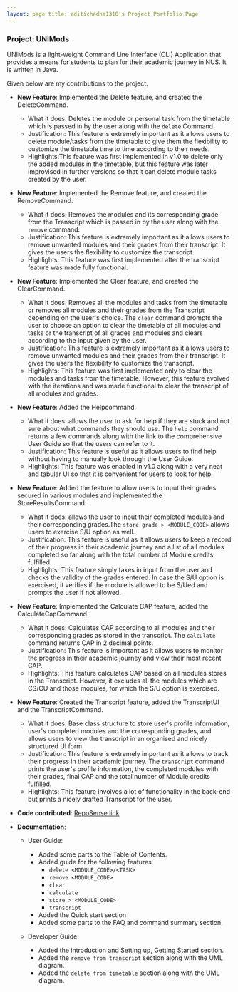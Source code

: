 ```yaml
---
layout: page title: aditichadha1310's Project Portfolio Page
---
```


### Project: UNIMods

UNIMods is a light-weight Command Line Interface (CLI) Application that provides a means for students to plan for their
academic journey in NUS. It is written in Java.

Given below are my contributions to the project.

* **New Feature**: Implemented the Delete feature, and created the DeleteCommand.
    * What it does: Deletes the module or personal task from the timetable which is passed in by the user along with
      the `delete` Command.
      <br>
    * Justification: This feature is extremely important as it allows users to delete module/tasks from the timetable to
      give them the flexibility to customize the timetable time to time according to their needs.<br>
    * Highlights:This feature was first implemented in v1.0 to delete only the added modules in the timetable, but this
      feature was later improvised in further versions so that it can delete module tasks created by the user.<br>

* **New Feature**: Implemented the Remove feature, and created the RemoveCommand.
    * What it does: Removes the modules and its corresponding grade from the Transcript which is passed in by the user
      along with the `remove` command.
      <br>
    * Justification: This feature is extremely important as it allows users to remove unwanted modules and their grades
      from their transcript. It gives the users the flexibility to customize the transcript.<br>
    * Highlights: This feature was first implemented after the transcript feature was made fully functional. <br>

* **New Feature**: Implemented the Clear feature, and created the ClearCommand.
    * What it does: Removes all the modules and tasks from the timetable or removes all modules and their grades from
      the Transcript depending on the user's choice. The `clear` command prompts the user to choose an option to clear
      the timetable of all modules and tasks or the transcript of all grades and modules and clears according to the
      input given by the user.
      <br>
    * Justification: This feature is extremely important as it allows users to remove unwanted modules and their grades
      from their transcript. It gives the users the flexibility to customize the transcript.<br>
    * Highlights: This feature was first implemented only to clear the modules and tasks from the timetable. However,
      this feature evolved with the iterations and was made functional to clear the transcript of all modules and
      grades. <br>

* **New Feature**: Added the Helpcommand.
    * What it does: allows the user to ask for help if they are stuck and not sure about what commands they should use.
      The `help` command returns a few commands along with the link to the comprehensive User Guide so that the users
      can refer to it.
    * Justification: This feature is useful as it allows users to find help without having to manually look through the
      User Guide.
    * Highlights: This feature was enabled in v1.0 along with a very neat and tabular UI so that it is convenient for
      users to look for help.<br>

* **New Feature**: Added the feature to allow users to input their grades secured in various modules and implemented the
  StoreResultsCommand.
    * What it does: allows the user to input their completed modules and their corresponding
      grades.The `store grade > <MODULE_CODE>` allows users to exercise S/U option as well.
    * Justification: This feature is useful as it allows users to keep a record of their progress in their academic
      journey and a list of all modules completed so far along with the total number of Module credits fulfilled.
    * Highlights: This feature simply takes in input from the user and checks the validity of the grades entered. In
      case the S/U option is exercised, it verifies if the module is allowed to be S/Ued and prompts the user if not
      allowed. <br>

* **New Feature**: Implemented the Calculate CAP feature, added the CalculateCapCommand.
    * What it does: Calculates CAP according to all modules and their corresponding grades as stored in the transcript.
      The `calculate` command returns CAP in 2 decimal points. <br>
    * Justification: This feature is important as it allows users to monitor the progress in their academic journey and
      view their most recent CAP.<br>
    * Highlights: This feature calculates CAP based on all modules stores in the Transcript. However, it excludes all
      the modules which are CS/CU and those modules, for which the S/U option is exercised.<br>

* **New Feature**: Created the Transcript feature, added the TranscriptUI and the TranscriptCommand.
    * What it does: Base class structure to store user's profile information, user's completed modules and the
      corresponding grades, and allows users to view the transcript in an organised and nicely structured UI form.<br>
    * Justification: This feature is extremely important as it allows to track their progress in their academic journey.
      The `transcript` command prints the user's profile information, the completed modules with their grades, final CAP
      and the total number of Module credits fulfilled.
    * Highlights: This feature involves a lot of functionality in the back-end but prints a nicely drafted Transcript
      for the user.<br>

* **Code
  contributed**: [RepoSense link](https://nus-cs2113-ay2122s1.github.io/tp-dashboard/?search=&sort=groupTitle&sortWithin=title&timeframe=commit&mergegroup=&groupSelect=groupByRepos&breakdown=true&checkedFileTypes=docs~functional-code~test-code~other&since=2021-09-25&tabOpen=true&tabType=authorship&tabAuthor=aditichadha1310&tabRepo=AY2122S1-CS2113T-W12-2%2Ftp%5Bmaster%5D&authorshipIsMergeGroup=false&authorshipFileTypes=docs~functional-code~test-code&authorshipIsBinaryFileTypeChecked=false)

* **Documentation**:
    * User Guide:
        * Added some parts to the Table of Contents.
        * Added guide for the following features
            * `delete <MODULE_CODE>/<TASK>`
            * `remove <MODULE_CODE>`
            * `clear`
            * `calculate`
            * `store > <MODULE_CODE>`
            * `transcript`
        * Added the Quick start section
        * Added some parts to the FAQ and command summary section.

    * Developer Guide:
        * Added the introduction and Setting up, Getting Started section.
        * Added the `remove from transcript` section along with the UML diagram.
        * Added the `delete from timetable` section along with the UML diagram.
